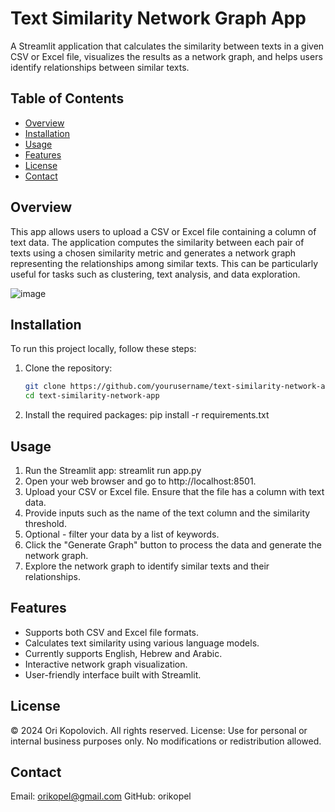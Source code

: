 # Text Similarity Network Graph App

A Streamlit application that calculates the similarity between texts in a given CSV or Excel file, visualizes the results as a network graph, and helps users identify relationships between similar texts.

## Table of Contents

- [Overview](#overview)
- [Installation](#installation)
- [Usage](#usage)
- [Features](#features)
- [License](#license)
- [Contact](#contact)

## Overview

This app allows users to upload a CSV or Excel file containing a column of text data. The application computes the similarity between each pair of texts using a chosen similarity metric and generates a network graph representing the relationships among similar texts. This can be particularly useful for tasks such as clustering, text analysis, and data exploration.

![image](https://github.com/user-attachments/assets/9fe220bd-26e1-4fc8-8de2-7844df204526)


## Installation

To run this project locally, follow these steps:

1. Clone the repository:
   ```bash
   git clone https://github.com/yourusername/text-similarity-network-app.git
   cd text-similarity-network-app
2. Install the required packages:
   pip install -r requirements.txt

## Usage

1. Run the Streamlit app:
   streamlit run app.py
2. Open your web browser and go to http://localhost:8501.
3. Upload your CSV or Excel file. Ensure that the file has a column with text data.
4. Provide inputs such as the name of the text column and the similarity threshold.
5. Optional - filter your data by a list of keywords.
7. Click the "Generate Graph" button to process the data and generate the network graph.
8. Explore the network graph to identify similar texts and their relationships.

## Features

* Supports both CSV and Excel file formats.
* Calculates text similarity using various language models.
* Currently supports English, Hebrew and Arabic.
* Interactive network graph visualization.
* User-friendly interface built with Streamlit.

## License

© 2024 Ori Kopolovich. All rights reserved.
License: Use for personal or internal business purposes only. No modifications or redistribution allowed.

## Contact

Email: orikopel@gmail.com
GitHub: orikopel



  
